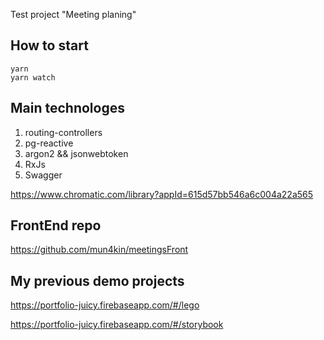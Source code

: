 Test project "Meeting planing"
## How to start
 
```
yarn
yarn watch
```

## Main technologes
1. routing-controllers
2. pg-reactive
3. argon2 && jsonwebtoken
4. RxJs 
5. Swagger

https://www.chromatic.com/library?appId=615d57bb546a6c004a22a565

## FrontEnd repo
https://github.com/mun4kin/meetingsFront
## My previous demo projects
https://portfolio-juicy.firebaseapp.com/#/lego

https://portfolio-juicy.firebaseapp.com/#/storybook
